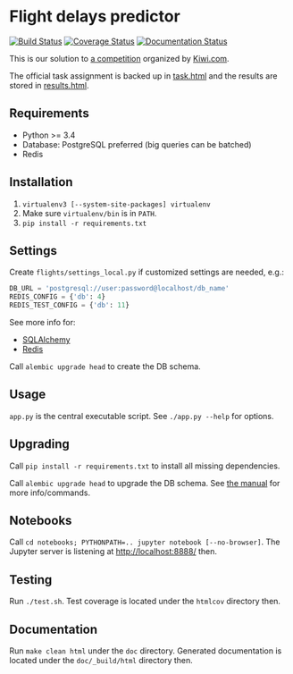 # Flight delays predictor

[![Build Status](https://travis-ci.org/mgp4/delays.svg?branch=master)](https://travis-ci.org/mgp4/delays)
[![Coverage Status](https://coveralls.io/repos/github/mgp4/delays/badge.svg?branch=master)](https://coveralls.io/github/mgp4/delays?branch=master)
[![Documentation Status](https://readthedocs.org/projects/delays/badge/?version=latest)](http://delays.readthedocs.io/en/latest/?badge=latest)

This is our solution to [a competition](https://datachallenge.cz/)
organized by [Kiwi.com](https://www.kiwi.com).

The official task assignment is backed up in [task.html](task.html)
and the results are stored in [results.html](results.html).

## Requirements

- Python >= 3.4
- Database: PostgreSQL preferred (big queries can be batched)
- Redis


## Installation

1. `virtualenv3 [--system-site-packages] virtualenv`
2. Make sure `virtualenv/bin` is in `PATH`.
3. `pip install -r requirements.txt`


## Settings

Create `flights/settings_local.py` if customized settings are needed, e.g.:

```py
DB_URL = 'postgresql://user:password@localhost/db_name'
REDIS_CONFIG = {'db': 4}
REDIS_TEST_CONFIG = {'db': 11}
```

See more info for:

- [SQLAlchemy](http://docs.sqlalchemy.org/en/latest/core/engines.html#database-urls)
- [Redis](https://redis-py.readthedocs.io/en/latest/#redis.StrictRedis)

Call `alembic upgrade head` to create the DB schema.


## Usage

`app.py` is the central executable script.
See `./app.py --help` for options.


## Upgrading

Call `pip install -r requirements.txt` to install all missing dependencies.

Call `alembic upgrade head` to upgrade the DB schema.
See [the manual](http://alembic.zzzcomputing.com/en/latest/tutorial.html)
for more info/commands.


## Notebooks

Call `cd notebooks; PYTHONPATH=.. jupyter notebook [--no-browser]`.
The Jupyter server is listening
at [http://localhost:8888/](http://localhost:8888/) then.


## Testing

Run `./test.sh`.
Test coverage is located under the `htmlcov` directory then.


## Documentation

Run `make clean html` under the `doc` directory.
Generated documentation is located under the `doc/_build/html` directory then.
